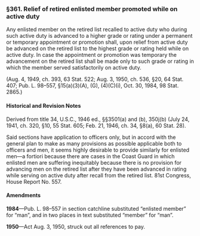 ### §361. Relief of retired enlisted member promoted while on active duty ###

Any enlisted member on the retired list recalled to active duty who during such active duty is advanced to a higher grade or rating under a permanent or temporary appointment or promotion shall, upon relief from active duty be advanced on the retired list to the highest grade or rating held while on active duty. In case the appointment or promotion was temporary the advancement on the retired list shall be made only to such grade or rating in which the member served satisfactorily on active duty.

(Aug. 4, 1949, ch. 393, 63 Stat. 522; Aug. 3, 1950, ch. 536, §20, 64 Stat. 407; Pub. L. 98–557, §15(a)(3)(A), (G), (4)(C)(i), Oct. 30, 1984, 98 Stat. 2865.)

#### Historical and Revision Notes ####

Derived from title 34, U.S.C., 1946 ed., §§3501(a) and (b), 350j(b) (July 24, 1941, ch. 320, §10, 55 Stat. 605; Feb. 21, 1946, ch. 34, §8(a), 60 Stat. 28).

Said sections have application to officers only, but in accord with the general plan to make as many provisions as possible applicable both to officers and men, it seems highly desirable to provide similarly for enlisted men—a fortiori because there are cases in the Coast Guard in which enlisted men are suffering inequitably because there is no provision for advancing men on the retired list after they have been advanced in rating while serving on active duty after recall from the retired list. 81st Congress, House Report No. 557.

#### Amendments ####

**1984**—Pub. L. 98–557 in section catchline substituted “enlisted member” for “man”, and in two places in text substituted “member” for “man”.

**1950**—Act Aug. 3, 1950, struck out all references to pay.